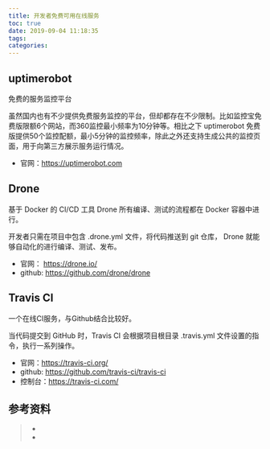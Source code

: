 ```yaml
---
title: 开发者免费可用在线服务
toc: true
date: 2019-09-04 11:18:35
tags:
categories:
---
```



## uptimerobot
免费的服务监控平台

虽然国内也有不少提供免费服务监控的平台，但却都存在不少限制。比如监控宝免费版限额6个网站，而360监控最小频率为10分钟等。相比之下 uptimerobot 免费版提供50个监控配额，最小5分钟的监控频率，除此之外还支持生成公共的监控页面，用于向第三方展示服务运行情况。

- 官网：https://uptimerobot.com

## Drone

基于 Docker 的 CI/CD 工具 Drone 所有编译、测试的流程都在 Docker 容器中进行。 

开发者只需在项目中包含 .drone.yml 文件，将代码推送到 git 仓库， Drone 就能够自动化的进行编译、测试、发布。 

- 官网： https://drone.io/
- github: https://github.com/drone/drone

## Travis CI

一个在线CI服务，与Github结合比较好。

当代码提交到 GitHub 时，Travis CI 会根据项目根目录 .travis.yml 文件设置的指令，执行一系列操作。

- 官网：https://travis-ci.org/
- github: https://github.com/travis-ci/travis-ci
- 控制台：https://travis-ci.com/



## 参考资料
> - []()
> - []()
